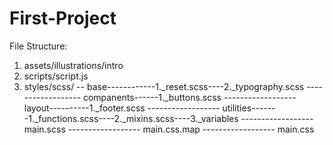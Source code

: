 # First-Project
File Structure:
1. assets/illustrations/intro
2. scripts/script.js
3. styles/scss/ -- base------------1._reset.scss----2._typography.scss
------------------ companents------1._buttons.scss
------------------ layout----------1._footer.scss
------------------ utilities-------1._functions.scss----2._mixins.scss----3._variables
------------------ main.scss
------------------ main.css.map
------------------ main.css
